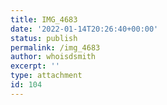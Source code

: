 ```yaml
---
title: IMG_4683
date: '2022-01-14T20:26:40+00:00'
status: publish
permalink: /img_4683
author: whoisdsmith
excerpt: ''
type: attachment
id: 104
---
```

<!DOCTYPE html PUBLIC "-//W3C//DTD HTML 4.0 Transitional//EN" "http://www.w3.org/TR/REC-html40/loose.dtd">
<?xml encoding="UTF-8">
